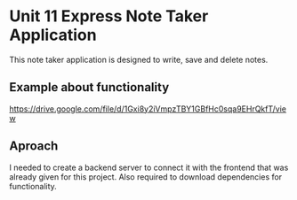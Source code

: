 # Unit 11 Express Note Taker Application
This note taker application is designed to write, save and delete notes.

## Example about functionality

https://drive.google.com/file/d/1Gxi8y2iVmpzTBY1GBfHc0sqa9EHrQkfT/view

## Aproach

I needed to create a backend server to connect it with the frontend that was already given for this project. Also required to download dependencies for functionality.
